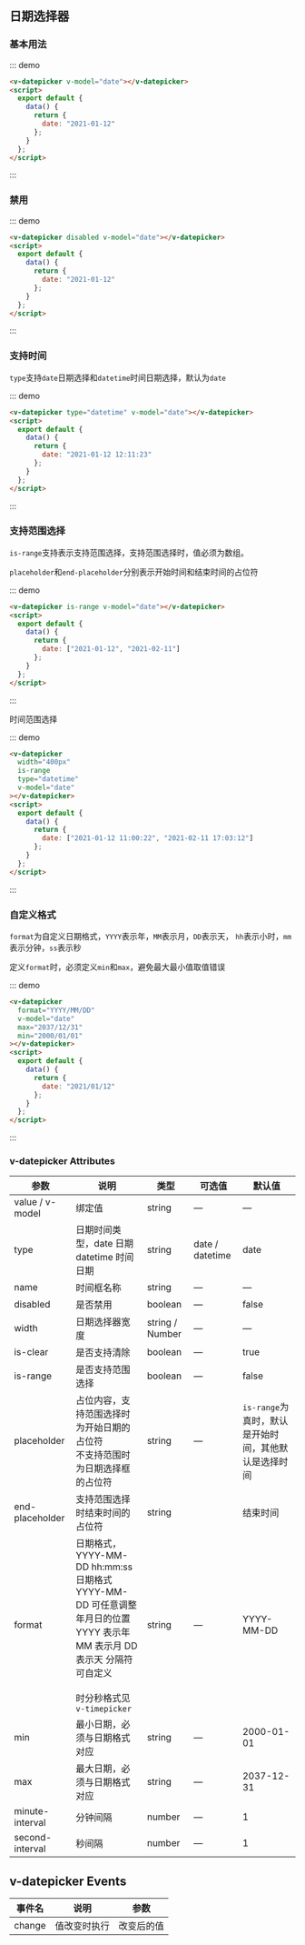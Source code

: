 ## 日期选择器

### 基本用法

::: demo

```html
<v-datepicker v-model="date"></v-datepicker>
<script>
  export default {
    data() {
      return {
        date: "2021-01-12"
      };
    }
  };
</script>
```

:::

### 禁用

::: demo

```html
<v-datepicker disabled v-model="date"></v-datepicker>
<script>
  export default {
    data() {
      return {
        date: "2021-01-12"
      };
    }
  };
</script>
```

:::

### 支持时间

`type`支持`date`日期选择和`datetime`时间日期选择，默认为`date`

::: demo

```html
<v-datepicker type="datetime" v-model="date"></v-datepicker>
<script>
  export default {
    data() {
      return {
        date: "2021-01-12 12:11:23"
      };
    }
  };
</script>
```

:::

### 支持范围选择

`is-range`支持表示支持范围选择，支持范围选择时，值必须为数组。

`placeholder`和`end-placeholder`分别表示开始时间和结束时间的占位符

::: demo

```html
<v-datepicker is-range v-model="date"></v-datepicker>
<script>
  export default {
    data() {
      return {
        date: ["2021-01-12", "2021-02-11"]
      };
    }
  };
</script>
```

:::

时间范围选择

::: demo

```html
<v-datepicker
  width="400px"
  is-range
  type="datetime"
  v-model="date"
></v-datepicker>
<script>
  export default {
    data() {
      return {
        date: ["2021-01-12 11:00:22", "2021-02-11 17:03:12"]
      };
    }
  };
</script>
```

:::

### 自定义格式

`format`为自定义日期格式，`YYYY`表示年，`MM`表示月，`DD`表示天， `hh`表示小时，`mm`表示分钟，`ss`表示秒

定义`format`时，必须定义`min`和`max`，避免最大最小值取值错误

::: demo

```html
<v-datepicker
  format="YYYY/MM/DD"
  v-model="date"
  max="2037/12/31"
  min="2000/01/01"
></v-datepicker>
<script>
  export default {
    data() {
      return {
        date: "2021/01/12"
      };
    }
  };
</script>
```

:::

### v-datepicker Attributes

| 参数            | 说明                                                                                                                                                                     | 类型           | 可选值          | 默认值                                               |
| --------------- | ------------------------------------------------------------------------------------------------------------------------------------------------------------------------ | -------------- | --------------- | ---------------------------------------------------- |
| value / v-model | 绑定值                                                                                                                                                                   | string         | —               | —                                                    |
| type            | 日期时间类型，date 日期 <br />datetime 时间日期                                                                                                                          | string         | date / datetime | date                                                 |
| name            | 时间框名称                                                                                                                                                               | string         | —               | —                                                    |
| disabled        | 是否禁用                                                                                                                                                                 | boolean        | —               | false                                                |
| width           | 日期选择器宽度                                                                                                                                                           | string / Number | —               | —                                                    |
| is-clear        | 是否支持清除                                                                                                                                                             | boolean        | —               | true                                                 |
| is-range        | 是否支持范围选择                                                                                                                                                         | boolean        | —               | false                                                |
| placeholder     | 占位内容，支持范围选择时为开始日期的占位符<br />不支持范围时为日期选择框的占位符                                                                                         | string         | —               | `is-range`为真时，默认是开始时间，其他默认是选择时间 |
| end-placeholder | 支持范围选择时结束时间的占位符                                                                                                                                           | string         |                 | 结束时间                                             |
| format          | 日期格式，YYYY-MM-DD hh:mm:ss<br />日期格式 YYYY-MM-DD 可任意调整年月日的位置 <br />YYYY 表示年 MM 表示月 DD 表示天 分隔符可自定义<br /><br />时分秒格式见`v-timepicker` | string         | —               | YYYY-MM-DD                                           |
| min             | 最小日期，必须与日期格式对应                                                                                                                                             | string         | —               | 2000-01-01                                           |
| max             | 最大日期，必须与日期格式对应                                                                                                                                             | string         | —               | 2037-12-31                                           |
| minute-interval | 分钟间隔                                                                                                                                                                 | number         | —               | 1                                                    |
| second-interval | 秒间隔                                                                                                                                                                   | number         | —               | 1                                                    |

## v-datepicker Events

| 事件名 | 说明         | 参数       |
| ------ | ------------ | ---------- |
| change | 值改变时执行 | 改变后的值 |
